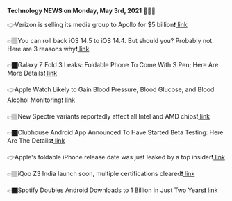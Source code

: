 <b>Technology NEWS on Monday, May 3rd, 2021</b> 📡📡📡 

👉Verizon is selling its media group to Apollo for $5 billion❗️<a href='https://techblock.club/?p=11658'> link</a>

👉🏽You can roll back iOS 14.5 to iOS 14.4. But should you? Probably not. Here are 3 reasons why❗️<a href='https://techblock.club/?p=11660'> link</a>

👉🏿Galaxy Z Fold 3 Leaks: Foldable Phone To Come With S Pen; Here Are More Details❗️<a href='https://techblock.club/?p=11662'> link</a>

👉Apple Watch Likely to Gain Blood Pressure, Blood Glucose, and Blood Alcohol Monitoring❗️<a href='https://techblock.club/?p=11664'> link</a>

👉🏽New Spectre variants reportedly affect all Intel and AMD chips❗️<a href='https://techblock.club/?p=11666'> link</a>

👉🏿Clubhouse Android App Announced To Have Started Beta Testing: Here Are The Details❗️<a href='https://techblock.club/?p=11668'> link</a>

👉Apple's foldable iPhone release date was just leaked by a top insider❗️<a href='https://techblock.club/?p=11670'> link</a>

👉🏽iQoo Z3 India launch soon, multiple certifications cleared❗️<a href='https://techblock.club/?p=11672'> link</a>

👉🏿Spotify Doubles Android Downloads to 1 Billion in Just Two Years❗️<a href='https://techblock.club/?p=11674'> link</a>


